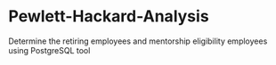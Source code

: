 # Pewlett-Hackard-Analysis
Determine the retiring employees and mentorship eligibility employees using PostgreSQL tool
